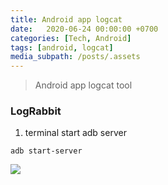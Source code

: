 ```yaml
---
title: Android app logcat
date:   2020-06-24 00:00:00 +0700
categories: [Tech, Android]
tags: [android, logcat]
media_subpath: /posts/.assets
---
```



>Android app logcat tool


### LogRabbit


1. terminal start adb server

```shell
adb start-server
```


![](android_logcat__366bbx0L.png)



















